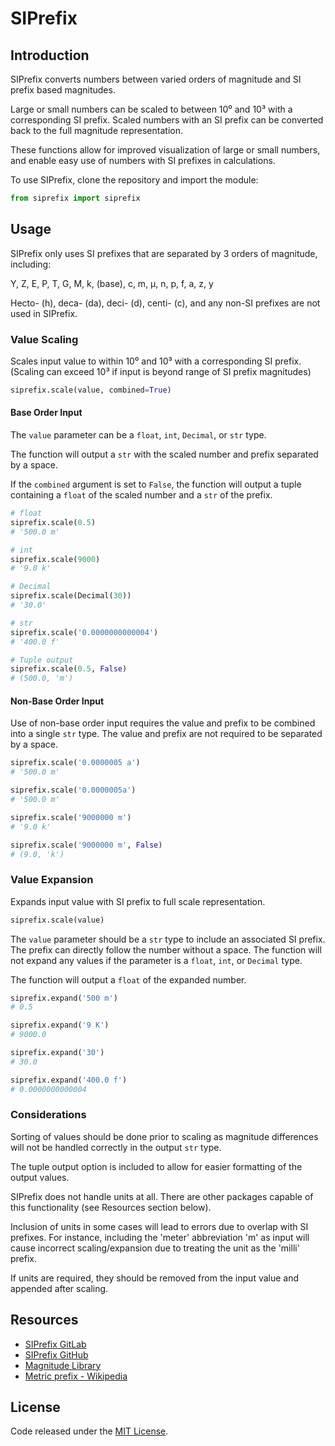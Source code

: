 # SIPrefix
## Introduction
SIPrefix converts numbers between varied orders of magnitude and SI prefix based magnitudes.

Large or small numbers can be scaled to between 10⁰ and 10³ with a corresponding SI prefix. Scaled numbers with an SI prefix can be converted back to the full magnitude representation.

These functions allow for improved visualization of large or small numbers, and enable easy use of numbers with SI prefixes in calculations.

To use SIPrefix, clone the repository and import the module:
```python
from siprefix import siprefix
```

## Usage
SIPrefix only uses SI prefixes that are separated by 3 orders of magnitude, including:

Y, Z, E, P, T, G, M, k, (base), c, m, µ, n, p, f, a, z, y

Hecto- (h), deca- (da), deci- (d), centi- (c), and any non-SI prefixes are not used in SIPrefix.

### Value Scaling
Scales input value to within 10⁰ and 10³ with a corresponding SI prefix. (Scaling can exceed 10³ if input is beyond range of SI prefix magnitudes)

```python
siprefix.scale(value, combined=True)
```

#### Base Order Input
The `value` parameter can be a `float`, `int`, `Decimal`, or `str` type.

The function will output a `str` with the scaled number and prefix separated by a space.

If the `combined` argument is set to `False`, the function will output a tuple containing a `float` of the scaled number and a `str` of the prefix.

```python
# float
siprefix.scale(0.5)
# '500.0 m'

# int
siprefix.scale(9000)
# '9.0 k'

# Decimal
siprefix.scale(Decimal(30))
# '30.0'

# str
siprefix.scale('0.0000000000004')
# '400.0 f'

# Tuple output
siprefix.scale(0.5, False)
# (500.0, 'm')
```

#### Non-Base Order Input
Use of non-base order input requires the value and prefix to be combined into a single `str` type. The value and prefix are not required to be separated by a space.

```python
siprefix.scale('0.0000005 a')
# '500.0 m'

siprefix.scale('0.0000005a')
# '500.0 m'

siprefix.scale('9000000 m')
# '9.0 k'

siprefix.scale('9000000 m', False)
# (9.0, 'k')
```

### Value Expansion
Expands input value with SI prefix to full scale representation.

```python
siprefix.scale(value)
```

The `value` parameter should be a `str` type to include an associated SI prefix. The prefix can directly follow the number without a space. The function will not expand any values if the parameter is a `float`, `int`, or `Decimal` type.

The function will output a `float` of the expanded number.

```python
siprefix.expand('500 m')
# 0.5

siprefix.expand('9 K')
# 9000.0

siprefix.expand('30')
# 30.0

siprefix.expand('400.0 f')
# 0.0000000000004
```

### Considerations
Sorting of values should be done prior to scaling as magnitude differences will not be handled correctly in the output `str` type.

The tuple output option is included to allow for easier formatting of the output values.

SIPrefix does not handle units at all. There are other packages capable of this functionality (see Resources section below).

Inclusion of units in some cases will lead to errors due to overlap with SI prefixes. For instance, including the 'meter' abbreviation 'm' as input will cause incorrect scaling/expansion due to treating the unit as the 'milli' prefix.

If units are required, they should be removed from the input value and appended after scaling.

## Resources
- [SIPrefix GitLab](https://gitlab.com/varjas/siprefix)
- [SIPrefix GitHub](https://github.com/varjas/siprefix)
- [Magnitude Library](https://github.com/juanre/magnitude)
- [Metric prefix - Wikipedia](https://wikipedia.org/wiki/Metric_prefix)

## License
Code released under the [MIT License](LICENSE.md).


